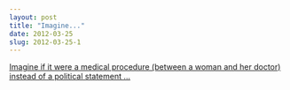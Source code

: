 ```yaml
---
layout: post
title: "Imagine..."
date: 2012-03-25
slug: 2012-03-25-1
---
```


 [Imagine if it were a medical procedure (between a woman and her doctor) instead of a political statement ...](http://drjengunter.wordpress.com/2012/03/24/what-happens-when-there-is-no-abortion-law/) <br />
